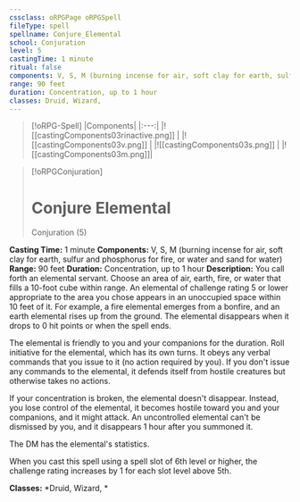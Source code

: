 ```yaml
---
cssclass: oRPGPage oRPGSpell
fileType: spell
spellname: Conjure_Elemental
school: Conjuration
level: 5
castingTime: 1 minute
ritual: false
components: V, S, M (burning incense for air, soft clay for earth, sulfur and phosphorus for fire, or water and sand for water)
range: 90 feet
duration: Concentration, up to 1 hour
classes: Druid, Wizard,
---
```

> [!oRPG-Spell]
> |Components|
> |:---:|
> |![[castingComponents03rinactive.png]] |
> |![[castingComponents03v.png]] |
> |![[castingComponents03s.png]] |
> |![[castingComponents03m.png]]|

> [!oRPGConjuration]
>#  Conjure Elemental
> Conjuration  (5)

**Casting Time:** 1 minute
**Components:** V, S, M (burning incense for air, soft clay for earth, sulfur and phosphorus for fire, or water and sand for water)
**Range:** 90 feet
**Duration:**  Concentration, up to 1 hour
**Description:**
You call forth an elemental servant. Choose an area of air, earth, fire, or water that fills a 10-foot cube within range. An elemental of challenge rating 5 or lower appropriate to the area you chose appears in an unoccupied space within 10 feet of it. For example, a fire elemental emerges from a bonfire, and an earth elemental rises up from the ground. The elemental disappears when it drops to 0 hit points or when the spell ends.



 The elemental is friendly to you and your companions for the duration. Roll initiative for the elemental, which has its own turns. It obeys any verbal commands that you issue to it (no action required by you). If you don't issue any commands to the elemental, it defends itself from hostile creatures but otherwise takes no actions.



 If your concentration is broken, the elemental doesn't disappear. Instead, you lose control of the elemental, it becomes hostile toward you and your companions, and it might attack. An uncontrolled elemental can't be dismissed by you, and it disappears 1 hour after you summoned it.



 The DM has the elemental's statistics.

When you cast this spell using a spell slot of 6th level or higher, the challenge rating increases by 1 for each slot level above 5th.

**Classes:**  *Druid, Wizard, *


